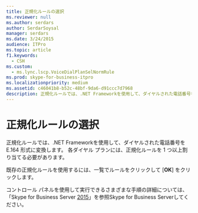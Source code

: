 ```yaml
---
title: 正規化ルールの選択
ms.reviewer: null
ms.author: serdars
author: SerdarSoysal
manager: serdars
ms.date: 3/24/2015
audience: ITPro
ms.topic: article
f1.keywords:
  - CSH
ms.custom:
  - ms.lync.lscp.VoiceDialPlanSelNormRule
ms.prod: skype-for-business-itpro
ms.localizationpriority: medium
ms.assetid: c46041b8-b52c-48bf-9da6-d91ccc7d7968
description: 正規化ルールでは、.NET Frameworkを使用して、ダイヤルされた電話番号を E.164 形式に変換します。 各ダイヤル プランには、正規化ルールを 1 つ以上割り当てる必要があります。
---
```


# <a name="select-normalization-rules"></a>正規化ルールの選択
 
正規化ルールでは、.NET Frameworkを使用して、ダイヤルされた電話番号を E.164 形式に変換します。 各ダイヤル プランには、正規化ルールを 1 つ以上割り当てる必要があります。
  
既存の正規化ルールを使用するには、一覧でルールをクリックして [**OK**] をクリックします。
  
コントロール パネルを使用して実行できるさまざまな手順の詳細については、「Skype for Business Server [2015](../../manage/manage.md)」を参照Skype for Business Serverしてください。
  

